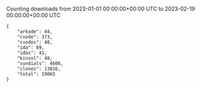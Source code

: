 
Counting downloads from 2023-01-01 00:00:00+00:00 UTC to 2023-02-19 00:00:00+00:00 UTC

```
{
    "arkode": 44,
    "cvode": 373,
    "cvodes": 48,
    "ida": 89,
    "idas": 41,
    "kinsol": 48,
    "sundials": 4606,
    "clones": 13816,
    "total": 19065
}
```
